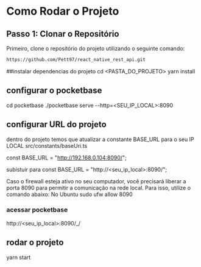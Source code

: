 # Como Rodar o Projeto

## Passo 1: Clonar o Repositório

Primeiro, clone o repositório do projeto utilizando o seguinte comando:

```bash
https://github.com/Pett97/react_native_rest_api.git
```
##instalar dependencias do projeto 
cd <PASTA_DO_PROJETO>
yarn install

## configurar o pocketbase 
cd pocketbase
./pocketbase serve --http=<SEU_IP_LOCAL>:8090

## configurar URL do projeto 
dentro do projeto temos que atualizar a constante BASE_URL para o seu IP LOCAL 
src/constants/baseUri.ts

const BASE_URL = "http://192.168.0.104:8090/"; 

subistuir para const BASE_URL = "http://<seu_ip_local>:8090/";

Caso o firewall esteja ativo no seu computador, você precisará liberar a porta 8090 para permitir a comunicação na rede local. Para isso, utilize o comando abaixo:
No Ubuntu
sudo ufw allow 8090

### acessar pocketbase
http://<seu_ip_local>:8090/_/

## rodar o projeto 
yarn start
